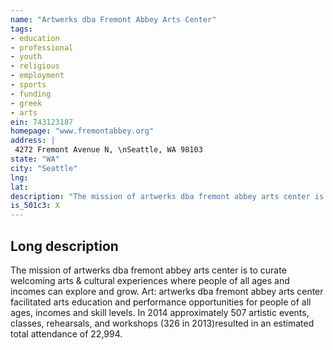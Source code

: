 ```yaml
---
name: "Artwerks dba Fremont Abbey Arts Center"
tags:
- education
- professional
- youth
- religious
- employment
- sports
- funding
- greek
- arts
ein: 743123187
homepage: "www.fremontabbey.org"
address: |
 4272 Fremont Avenue N, \nSeattle, WA 98103
state: "WA"
city: "Seattle"
lng: 
lat: 
description: "The mission of artwerks dba fremont abbey arts center is to curate welcoming arts & cultural experiences where people of all ages and incomes can explore and grow. "
is_501c3: X
---
```


## Long description

The mission of artwerks dba fremont abbey arts center is to curate welcoming arts & cultural experiences where people of all ages and incomes can explore and grow. Art: artwerks dba fremont abbey arts center facilitated arts education and performance opportunities for people of all ages, incomes and skill levels. In 2014 approximately 507 artistic events, classes, rehearsals, and workshops (326 in 2013)resulted in an estimated total attendance of 22,994. 
